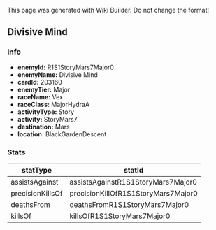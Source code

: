 <span class="wiki-builder">This page was generated with Wiki Builder. Do not change the format!</span>

## Divisive Mind
### Info
* **enemyId:** R1S1StoryMars7Major0
* **enemyName:** Divisive Mind
* **cardId:** 203160
* **enemyTier:** Major
* **raceName:** Vex
* **raceClass:** MajorHydraA
* **activityType:** Story
* **activity:** StoryMars7
* **destination:** Mars
* **location:** BlackGardenDescent

### Stats
statType | statId
-------- | ------
assistsAgainst | assistsAgainstR1S1StoryMars7Major0
precisionKillsOf | precisionKillOfR1S1StoryMars7Major0
deathsFrom | deathsFromR1S1StoryMars7Major0
killsOf | killsOfR1S1StoryMars7Major0

